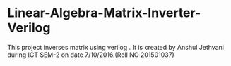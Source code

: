 # Linear-Algebra-Matrix-Inverter-Verilog

This project inverses matrix using verilog . It is created by Anshul Jethvani during ICT SEM-2 on date 7/10/2016.(Roll NO 201501037) 
